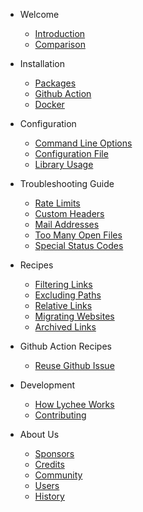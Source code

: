 - Welcome

  - [Introduction](/introduction.md)
  - [Comparison](/comparison.md)

- Installation

  - [Packages](/installation/packages.md)
  - [Github Action](/installation/github-action.md)
  - [Docker](/installation/docker.md)

- Configuration

  - [Command Line Options](/usage/cli.md)
  - [Configuration File](/usage/config.md)
  - [Library Usage](/usage/library.md)

- Troubleshooting Guide

  - [Rate Limits](/troubleshooting/rate-limits.md)
  - [Custom Headers](/troubleshooting/custom-headers.md)
  - [Mail Addresses](/troubleshooting/mail.md)
  - [Too Many Open Files](/troubleshooting/open-files.md)
  - [Special Status Codes](/troubleshooting/status-codes.md)

- Recipes

  - [Filtering Links](/recipes/filtering-links.md)
  - [Excluding Paths](/recipes/excluding-paths.md)
  - [Relative Links](/recipes/relative-links.md)
  - [Migrating Websites](/recipes/migration.md)
  - [Archived Links](/recipes/archived-links.md)

- Github Action Recipes

  - [Reuse Github Issue](/reuse-issue.md)

- Development

  - [How Lychee Works](/how-it-works.md)
  - [Contributing](/contributing.md)

- About Us

  - [Sponsors](/sponsors.md)
  - [Credits](/credits.md)
  - [Community](/community.md)
  - [Users](/users.md)
  - [History](/history.md)
